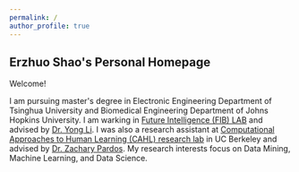 ```yaml
---
permalink: /
author_profile: true
---
```


## Erzhuo Shao's Personal Homepage

Welcome!

I am pursuing master's degree in Electronic Engineering Department of Tsinghua University and Biomedical Engineering Department of Johns Hopkins University. I am warking in [Future Intelligence (FIB) LAB](http://fi.ee.tsinghua.edu.cn/people/index.html) and advised by [Dr. Yong Li](http://fi.ee.tsinghua.edu.cn/~liyong/). I was also a research assistant at [Computational Approaches to Human Learning (CAHL) research lab](https://github.com/CAHLR) in UC Berkeley and advised by [Dr. Zachary Pardos](https://gse.berkeley.edu/zachary-pardos). My research interests focus on Data Mining, Machine Learning, and Data Science.

